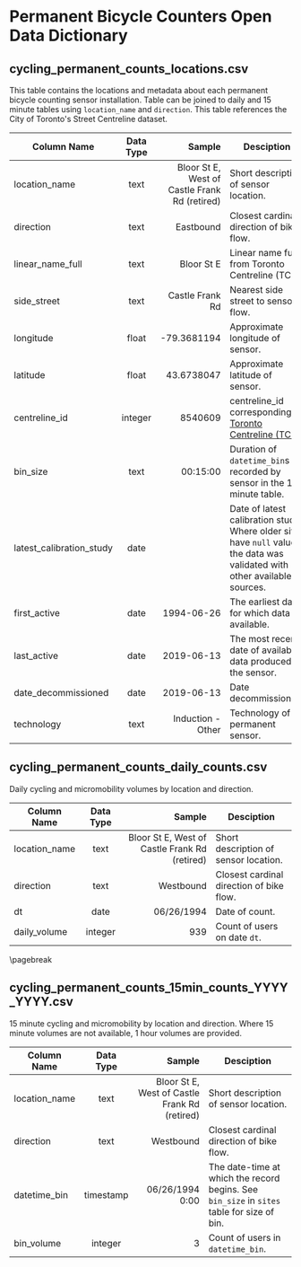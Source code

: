 
# Permanent Bicycle Counters Open Data Dictionary 

## cycling_permanent_counts_locations.csv

This table contains the locations and metadata about each permanent bicycle counting sensor installation. Table can be joined to daily and 15 minute tables using `location_name` and `direction`. This table references the City of Toronto's Street Centreline dataset. 

| Column Name              | Data Type   | Sample                                        | Desciption    | 
|-------------------------------|:-----------:|--------------------------------------:|-------------------------------------------------------------|
| location_name            | text        | Bloor St E, West of Castle Frank Rd (retired) | Short description of sensor location. |
| direction                | text        | Eastbound                                     | Closest cardinal direction of bike flow. |
| linear_name_full         | text        | Bloor St E                                    | Linear name full from Toronto Centreline (TCL) |
| side_street              | text        | Castle Frank Rd                               | Nearest side street to sensor flow. |
| longitude                | float     | -79.3681194                                   | Approximate longitude of sensor. |
| latitude                 | float     | 43.6738047                                    | Approximate latitude of sensor. |
| centreline_id            | integer     | 8540609                                       | centreline_id corresponding to [Toronto Centreline (TCL)](https://open.toronto.ca/dataset/toronto-centreline-tcl/) |
| bin_size                 | text    | 00:15:00 | Duration of `datetime_bin`s recorded by sensor in the 15 minute table. |
| latest_calibration_study | date        |                                               | Date of latest calibration study. Where older sites have `null` values, the data was validated with other available sources. |
| first_active             | date        | 1994-06-26                                    | The earliest date for which data is available. |
| last_active              | date        | 2019-06-13                                    | The most recent date of available data produced by the sensor. |
| date_decommissioned      | date        | 2019-06-13                                    | Date decommissioned. |
| technology               | text        | Induction - Other                             | Technology of permanent sensor. |

## cycling_permanent_counts_daily_counts.csv

Daily cycling and micromobility volumes by location and direction. 

| Column Name      | Data Type | Sample                                        | Desciption                              |
|------------------|:---------:|----------------------------------------------:|------------------------------------------|
| location_name    | text      | Bloor St E, West of Castle Frank Rd (retired) | Short description of sensor location.    |
| direction        | text      | Westbound                                     | Closest cardinal direction of bike flow. |
| dt               | date      | 06/26/1994                                    | Date of count.                           |
| daily_volume     | integer   | 939                                           | Count of users on date `dt`.             |

<!-- \pagebreak used for pandoc formatting -->
\pagebreak

## cycling_permanent_counts_15min_counts_YYYY_YYYY.csv

15 minute cycling and micromobility by location and direction. Where 15 minute volumes are not available, 1 hour volumes are provided. 

| Column Name      | Data Type | Sample                         | Desciption                              |
|------------------|:---------:|-------------------------------:|------------------------------------------|
| location_name    | text                        | Bloor St E, West of Castle Frank Rd (retired) | Short description of sensor location.                                                        |
| direction        | text                        | Westbound                                     | Closest cardinal direction of bike flow.                                                     |
| datetime_bin     | timestamp                   | 06/26/1994 0:00 | The date-time at which the record begins. See `bin_size` in `sites` table for size of bin.                               |
| bin_volume       | integer                     | 3                                             | Count of users in `datetime_bin`.                                                            |
</nobr>
